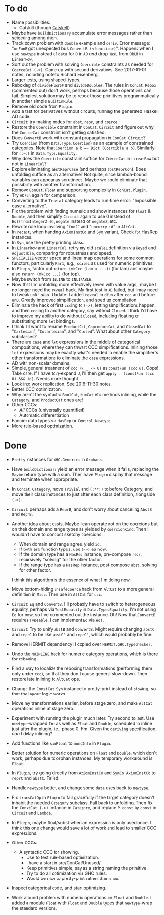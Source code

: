 # To do

*   Name possibilities:
    *   Catskill (though [Catskell](https://wiki.haskell.org/Catskell))
*   Maybe have `buildDictionary` accumulate error messages rather than selecting among them.
*   Track down problem with `double` example and `deriv`.
    Error message: "`unFunB` got unexpected bus `ConvertB (<function>)`".
    Happens when I use `newtype` instead of `data` for `D` in `AD` *and* drop `HasL` from `OkLM` in `LinearRow`.
*   Sort out the problem with solving `Coercible` constraints as needed for `CoerceCat (->)`.
    Came up with second derivatives.
    See 2017-01-01 notes, including note to Richard Eisenberg.
*   Larger tests, using shaped-types.
*   Reboxing of `divideFloat#` and `divideDouble#`.
    The rules in `ConCat.Rebox` (commented out) don't work, perhaps because those operations can fail.
    Simplest solution may be to rebox those primitives programmatically in another simple `BuiltinRule`.
*   Remove old code from `Plugin`.
*   Add a test for derivatives without circuits, running the generated Haskell AD code.
*   `Circuit`: try making nodes for `abst`, `repr`, and `coerce`.
*   Restore the `Coercible` constraint in `ConCat.Circuit` and figure out why the `CoerceCat` constraint isn't getting satisfied.
*   Does `ConvertB` work with constant propagation in `ConCat.Circuit`?
*   Try `Coercion` (from `Data.Type.Coercion`) as an example of constrained categories.
    Note that `Coercion a b =~ Dict (Coercible a b)`.
    Similarly for `(:~:)` in `Data.Type.Equality`.
*   Why does the `Coercible` constraint suffice for `CoerceCat` in `LinearRow` but not in `LinearCol`?
*   Explore eliminating `abstReprCase` (and perhaps `abstReprCon`).
    Does unfolding suffice as an alternative?
    Not quite, since lambda-bound variables can appear as scrutinees.
    Maybe we could eliminate that possibility with another transformation.
*   Remove `ConCat.Float` and supporting complexity in `ConCat.Plugin`.
*   Try `ADFun` again for comparison.
*   Converting to the `Trivial` category leads to run-time error: "Impossible case alternative".
*   Fix the problem with finding numeric and show instances for `Float` & `Double`, and then simplify `Circuit` again to use 0 instead of `Eql(fromIntegerZ 0)`, `negate` instead of `negateZ`, etc.
*   Rewrite rule loop involving "`foo2`" and "`uncurry id`" in `AltCat`.
*   In `recast`, when handing `AxiomInstCo` and `Sym` variant, Check for HasRep instances.
*   In `Syn`, use the pretty-printing class.
*   In `LinearRow` and `LinearCol`, retry my old `scaleL` definition via `Keyed` and `Adjustable`, comparing for robustness and speed.
*   `SPECIALIZE` vector space and linear map operations for some common functors, particularly `Par1`, e.g., `scaleL` as used for numeric primitives.
*   In `Plugin`, factor out `return (mkCcc (Lam x ...))` (for lam) and maybe also `return (mkCcc ...)` (for top).
*   Maybe switch from `INLINE` to `INLINABLE`.
*   Now that I'm unfolding more effectively (even with value args), maybe I no longer need the `reveal` hack.
    My first test in `AD` failed, but I may need to tweak `unD'` *also*.
    Update: I added `reveal` in `dfun` after `ccc` and before `unD`.
    Greatly improved simplification, and sped up compilation.
*   Eliminate the hack of first `ccc`ing to `(->)`, letting simplifications happen, and then `ccc`ing to another category, say without `Closed`.
    I think I'd have to improve my ability to do without `Closed`, including floating or substituting more `let` bindings.
*   I think I'll want to rename `ProductCat`, `CoproductCat`, and `ClosedCat` to "`Cartesian`", "`Cocartesian`", and "`Closed`".
    What about other `Category` subclasses?
*   There are `case` and `let` expressions in the middle of categorical compositions, where they can thwart CCC simplifications.
    Inlining those `let` expressions may be exactly what's needed to enable the simplifier's other transformations to eliminate the `case` expressions.
*   AD with non-scalar domains.
*   Simple, general treatment of `ccc (\ _ -> U)` as `constFun (ccc u)`.
    Oops! Take care.
    If I have to $\eta$-expand `U`, I'll then get `apply . (constFun (ccc U) &&& id)`.
    Needs more thought.
*   Look into work replication.
    See 2016-11-30 notes.
*   Better CCC optimization.
*   Why aren't the syntactic `BoolCat`, `NumCat` etc methods inlining, while the `Category`, and `ProductCat` ones are?
*   Other CCCs:
    *   *All* CCCs (universally quantified)
    *   Automatic differentiation
*   Fancier data types via `HasRep` or `Control.Newtype`.
*   More rule-based optimization.

# Done

*   `Pretty` instances for `GHC.Generics` in `Orphans`.
*   Have `buildDictionary` yield an error message when it fails, replacing the `Maybe` return type with a sum.
    Then have `Plugin` display that message and terminate when appropriate.
*   In `ConCat.Category`, move `Trivial` and `(:**:)` to before Category, and move their class instances to just after each class definition, alongside `(->)`.
*   `Circuit`: perhaps add a `ReprB`, and don't worry about canceling `AbstB` and `ReprB`.
*   Another idea about casts.
    Maybe I can operate not on the coercions but on their domain and range types as yielded by `coercionKind`.
    Then I wouldn't have to concoct sketchy coercions.
    *   When domain and range agree, yield `id`.
    *   If both are function types, use `(<~)` as now.
    *   If the domain type has a `HasRep` instance, pre-compose `repr`, recursively "solving" for the other factor.
    *   If the range type has a `HasRep` instance, post-compose `abst`, solving for other factor.
    
    I think this algorithm is the essence of what I'm doing now.
*   Move bottom-hiding `unsafeCoerce` hack from `AltCat` to a more general definition in `Misc`.
    Then use in `AltCat` for `ccc`.
*   `Circuit`: `Eq` and `ConvertB`.
    I'll probably have to switch to heterogeneous equality, perhaps via `TestEquality` in `Data.Type.Equality`.
    I'm not using `Eq` for now, so I've commented out the instance.
    Oh! Now that `ConvertB` requires `Typeable`, I can implement `Eq` via `eqT`.
*   `Circuit`: Try to unify `AbstB` and `ConvertB`.
    Might require changing `abstC` and `reprC` to be like `abstC'` and `reprC'`, which would probably be fine.
*   Remove HERMIT dependency!
    I copied over `HERMIT.GHC.Typechecker`.
*   Undo the `NOINLINE` hack for numeric category operations, which is there for reboxing.
*   Find a way to localize the reboxing transformations (performing them only under `ccc`), so that they don't cause general slow-down.
    Then restore late inlining to `AltCat` ops.
*   Change the `ConstCat Syn` instance to pretty-print instead of `show`ing, so that the layout logic works.
*   Move my transformations earlier, before stage zero, and make `AltCat` operations inline at stage zero.
*   Experiment with running the plugin much later.
    Try second to last.
    Use `newtype`-wrapped `Int` as well as `Float` and `Double`, scheduled to inline just after the plugin, i.e., phase 0.
    Hm.
    Given the `deriving` specification, *can* I delay inlining?
*   Add functions like `sinFloat` to `monoInfo` in `Plugin`.
*   Better solution for numeric operations on `Float` and `Double`, which don't work, perhaps due to orphan instances.
    My temporary workaround is `Float`.
*   In `Plugin`, try going directly from `AxiomInstCo` and `SymCo AxiomInstCo` to `reprC` and `abstC`. Failed.
*   Handle `newtype` better, and change some `data` uses back to `newtype`.
*   Fix `transCatOp` in `Plugin` to fail gracefully if the target category doesn't inhabit the needed `Category` subclass.
    Fall back to unfolding.
    Then fix the `ConstCat (->)` instance in `Category`, and replace `P.const` by `const` in `Circuit` and `Lambda`.
*   In `Plugin`, maybe float/subst when an expression is only used once.
    I think this one change would save a lot of work and lead to smaller CCC expressions.
*   Other CCCs:
    *   A syntactic CCC for showing.
        *   Use to test rule-based optimization.
        *   I have a start in src/ConCat/Unused/.
        *   Keep primitives simple, say as a string naming the primitive.
        *   Try to do all optimization via GHC rules.
        *   Would be nice to pretty-print rather than `show`.
*   Inspect categorical code, and start optimizing.
*   Work around problem with numeric operations on `Float` and `Double`.
    I added a module `Float` with `Float` and `Double` types that `newtype`-wrap the standard versions.

